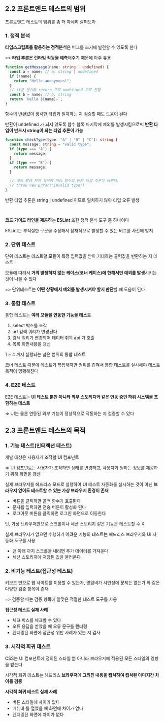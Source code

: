 ## 2.2 프론트엔드 테스트의 범위

프론트엔드 테스트의 범위를 좀 더 자세히 살펴보자

### 1. 정적 분석

**타입스크립트를 활용하는 정적분석**은 버그를 조기에 발견할 수 있도록 한다

=> **타입 추론은 런타임 작동을 예측**해주기 때문에 아주 유용

```typescript
function getMessage(name: string | undefined) {
  const a = name; // a: string | undefined
  if (!name) {
    return "Hello anonymous!";
  }
  // if문 분기와 return 으로 undefined 으로 판정
  const b = name; // b: string
  return `Hello ${name}~`;
}
```

함수의 반환값이 생각한 타입과 일치하는 지 검증할 때도 도움이 된다

반환이 undefined 가 되지 않도록 함수 블록 마지막에 예외를 발생시킴으로써 **반환 타입이 반드시 string이 되는 타입 추론이 가능**

```typescript
function checkType(type: "A" | "B" | "C"): string {
  const message: string = "valid type";
  if (type === "A") {
    return message;
  }
  if (type === "B") {
    return message;
  }

  // 예외 발생 처리 유무에 따라 함수의 반환 타입 추론이 바뀐다.
  // throw new Error("invalid type")
}
```

반환 타입 추론은 string | undefined 이므로 일치하지 않아 타입 오류 발생

</br>

**코드 가이드 라인을 제공하는 ESLint** 또한 정적 분석 도구 중 하나이다

ESLint는 부적절한 구문을 수정해서 잠재적으로 발생할 수 있는 버그를 사전에 방지

### 2. 단위 테스트

단위 테스트는 테스트할 모듈이 특정 입력값을 받아 기대하는 출력값을 반환하는 지 테스트

모듈에 따라서 **거의 발생하지 않는 케이스(코너 케이스)에 한해서만 예외를 발생**시키는 것이 나을 수 있다

=> 단위테스트는 **어떤 상황에서 예외를 발생시켜야 할지 판단**할 때 도움이 된다

### 3. 통합 테스트

통합 테스트는 **여러 모듈을 연동한 기능을 테스트**

1. select 박스를 조작
2. url 검색 쿼리가 변경된다
3. 검색 쿼리가 변경되어 데이터 취득 api 가 호출
4. 목록 화면내용을 갱신

1 ~ 4 까지 실행되는 넓은 범위의 통합 테스트

코너 테스트 때문에 테스트가 복잡해지면 범위를 좁혀서 통합 테스트를 실시해야 테스트 목적이 명확해진다

### 4. E2E 테스트

E2E 테스트는 **UI 테스트 뿐만 아니라 외부 스토리지와 같은 연동 중인 하위 시스템을 포함하는 테스트**

=> UI는 물론 연동된 외부 기능이 정상적으로 작동하는 지 검증할 수 있다

## 2.3 프론트엔드 테스트의 목적

### 1. 기능 테스트(인터랙션 테스트)

개발 대상은 사용자가 조작할 UI 컴포넌트

=> UI 컴포넌트는 사용자가 조작하면 상태를 변경하고, 사용자가 원하는 정보를 제공하기 위해 화면을 갱신

실제 브라우저를 헤드리스 모드로 실행하여 UI 테스트 자동화를 실시하는 것이 아닌 **브라우저 없이도 테스트할 수 있는 가상 브라우저 환경이 존재**

- 버튼을 클릭하면 콜백 함수가 호출된다
- 문자를 입력하면 전송 버튼이 활성화 된다
- 로그아웃 버튼을 클릭하면 로그인 화면으로 이동한다

단, 가상 브라우저만으로 스크롤이나 세션 스토리지 같은 기능은 테스트할 수 X

실제 브라우저가 없으면 수행하기 어려운 기능의 테스트는 헤드리스 브라우저와 UI 자동화 도구를 사용

- 맨 아래 까지 스크롤을 내리면 추가 데이터를 가져온다
- 세션 스토리지에 저장된 값을 불러온다

### 2. 비기능 테스트(접근성 테스트)

키보드 만으로 웹 사이트를 이용할 수 있는가, 명암비가 시인성에 문제는 없는가 와 같은 다양한 검증 항목이 존재

=> 검증할 때는 검증 항목에 알맞은 적절한 테스트 도구를 사용

**접근성 테스트 실제 사례**

- 체크 박스를 체크할 수 있다
- 오류 응답을 받았을 때 오류 문구를 렌더링
- 렌더링된 화면에 접근성 위반 사례가 있는 지 검사

### 3. 시각적 회귀 테스트

CSS는 UI 컴포넌트에 정의된 스타일 뿐 아니라 브라우저에 적용된 모든 스타일의 영향을 받는다

시각적 회귀 테스트는 헤드리스 **브라우저에 그려진 내용을 캡쳐하여 캡쳐된 이미지간 차이를 검증**

**시각적 회귀 테스트 실제 사례**

- 버튼 스타일에 차이가 없다
- 메뉴바 를 열었을 때 화면에 차이가 없다
- 렌더링된 화면에 차이가 없다
